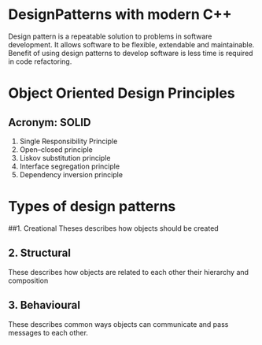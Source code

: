 # DesignPatterns with modern C++
Design pattern is a repeatable solution to problems in software development.
It allows software to be flexible, extendable and maintainable.
Benefit of using design patterns to develop software is less time is required in code refactoring.


# Object Oriented Design Principles
## Acronym: SOLID

1. Single Responsibility Principle
2. Open–closed principle
3. Liskov substitution principle
4. Interface segregation principle
5. Dependency inversion principle



# Types of design patterns
##1. Creational
Theses describes how objects should be created

## 2. Structural
These describes how objects are related to each other their hierarchy and composition

## 3. Behavioural
These describes common ways objects can communicate and pass messages to each other.